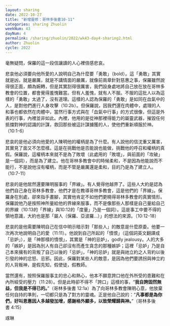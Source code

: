 ```yaml
---
layout: sharing
date: 2022-10-27
title: "新增靈修：哥林多後書10-11"
categories: sharing Zhuolin
weekNum: 43
dayNum: 4
permalink: /sharing/zhuolin/2022/wk43-day4-sharing2.html
author: Zhuolin
cycle: 2022
---
```


毫無疑問，保羅的這一段信讓讀的人心裡倍感悲哀。

悲哀他必須要向他所愛的人說明自己為什麼要「勇敢」（bold）。這「勇敢」其實就是凶，就是嚴厲，就是不講情面的嚴厲，就像前兩章針對慈惠之事，保羅雖然說得很正面，頗為婉轉，但是其實刮得很厲害，我們設身處地將自己放在放在哥林多教會的位置，都會覺得羞愧難當。但有人羞愧，就有人不服。不服的這批人以為這樣的「勇敢」太過了，沒有道理。這樣的人認為保羅的「勇敢」是如同在血氣中的人，是對他們進行人身攻擊（10:2b）。但保羅說，因我們還在肉體中，處理的人和事也都依然在肉體中，當然行事方式與在「血氣中行事」的方式很像，但這是外表的行事，內裡並非如此。內裡，他用的是從神那裡得能力的屬靈武器，摧毀任何抵擋對神的認識的計謀，救回那些被這計謀擄獲的人，使他們重新順服於神。（10:1-6）

悲哀的是他必須向他愛的人陳明他的權柄是為了什麼。有人說他的信沈重又厲害，其實見了面又不怎麼樣。這是在挑戰他是否能說也能做，挑戰他的呼召和權柄的真假。保羅說，這權柄本來就不是為了敗壞（此處用的「敗壞」，與前面的「攻破」是一個詞），而是為了建立。他在哥林多教會中的時候柔和，不是因為他能說而不能行，不是說他沒有權柄，而是不管是嚴厲還是柔和，目的乃是為了建立人。（10:7-11）

悲哀的是他居然還要陳明服事的「界線」。有人覺得他越界了。這些人大約是認為他們自己身在哥林多教會，他們才是在教導哥林多教會，這是他們的「界線」。保羅身在別處，卻來指手畫腳，其實他肯定不如他們更曉得哥林多教會的真實情形。保羅說他乃是按照神所量給他的界線來服事，而不是像那些人那樣是自己量給自己的界線（10:13的「界線」與10:12的「度量」乃是一個詞）。這是事工中要不得的領地意識，大約也是那「屬人（保羅、亞波羅…）」的想法的來源。（10:12-18）

悲哀的是他需要陳明自己在信中明示暗示對「那些人」的敵意是什麼原委。他要一次再次地說明自己的愛（11:11）。他說到自己所起的「憤恨」（這個詞英文翻譯成「忌妒」），是「神那樣的憤恨」，其實是「神的忌妒」，godly jealousy。人的大多的「嫉妒」是因為別人有自己卻沒有而產生貪念的那種嫉妒；這裡「忌妒」乃是自己本來擁有的背叛了自己以後的「忌妒」，「神的忌妒」就是與祂立約之人背約以後引發的神的忿怒、忌邪。因此，保羅對某些人的敵意，是因為他們要誘拐與神立約的人背叛神，是假先知，假使徒，假教師。

當然還有，按照保羅服事主的忠心和熱心，他本不願意誇口他在外所受的患難和在內所經受的壓力（11:28）。但是此時卻不得不「誇口」這樣的事，“**我自誇固然無益，但我是不得已的。**”（‭‭哥林多後書‬ ‭12‬:‭1‬a）為了向哥林多教會陳明心意，他放棄任何自持的準則，一切都只是為了對方的靈魂。正是他自己說的：“**凡事都是為你們，好叫恩惠因人多越發加增，感謝格外顯多，以致榮耀歸與神。**”（哥林多後書‬ ‭4‬:‭15‬）

琢琳

